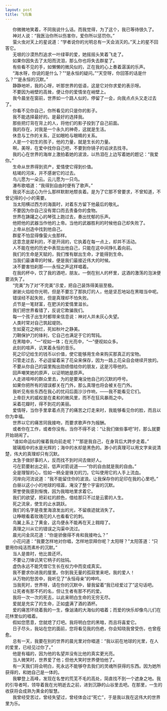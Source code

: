 ```yaml
---
layout: post
title: 飞鸟集  
---
```

&nbsp;&nbsp;&nbsp;&nbsp;&nbsp;&nbsp;你微微地笑着，不同我说什么话。而我觉得，为了这个，我已等待很久了。<!-- more -->                
&nbsp;&nbsp;&nbsp;&nbsp;&nbsp;&nbsp;神对人说：“我医治你所以伤害你，爱你所以惩罚你。”            
&nbsp;&nbsp;&nbsp;&nbsp;&nbsp;&nbsp;萤火虫对天上的星说道：“学者说你的光明总有一天会消灭的。”天上的星不回答它。                  
&nbsp;&nbsp;&nbsp;&nbsp;&nbsp;&nbsp;无垠的沙漠热烈追求一叶绿草的爱，她摇摇头笑着飞走了。               
&nbsp;&nbsp;&nbsp;&nbsp;&nbsp;&nbsp;如果你因失去了太阳而流泪，那么你也将失去群星了。               
&nbsp;&nbsp;&nbsp;&nbsp;&nbsp;&nbsp;有些看不见的手，如懒懒的微风似的，正在我的心上奏着潺溪的乐声。               
&nbsp;&nbsp;&nbsp;&nbsp;&nbsp;&nbsp;“海水呀，你说的是什么？”“是永恒的疑问。”“天空呀，你回答的话是什么？”“是永恒的沉默。”               
&nbsp;&nbsp;&nbsp;&nbsp;&nbsp;&nbsp;静静地听，我的心呀，听那世界的低语，这是它对你求爱的表示呀。               
&nbsp;&nbsp;&nbsp;&nbsp;&nbsp;&nbsp;不要因为峭壁的高耸，便让你的爱情坐在峭壁上。               
&nbsp;&nbsp;&nbsp;&nbsp;&nbsp;&nbsp;我今晨坐在窗前，世界如一个路人似的，停留了一会，向我点点头又走过去了。               
&nbsp;&nbsp;&nbsp;&nbsp;&nbsp;&nbsp;你看不见你自己，你所看见的只是你的影子。               
&nbsp;&nbsp;&nbsp;&nbsp;&nbsp;&nbsp;我不能选择最好的。是最好的选择我。               
&nbsp;&nbsp;&nbsp;&nbsp;&nbsp;&nbsp;那些把灯背在背上的人，将他们的影子投到了自己前面。               
&nbsp;&nbsp;&nbsp;&nbsp;&nbsp;&nbsp;我的存在，对我是一个永久的神奇，这就是生活。               
&nbsp;&nbsp;&nbsp;&nbsp;&nbsp;&nbsp;休息与工作的关系，正如眼睑与眼睛的关系。               
&nbsp;&nbsp;&nbsp;&nbsp;&nbsp;&nbsp;人是一个初生的孩子，他的力量，就是生长的力量。               
&nbsp;&nbsp;&nbsp;&nbsp;&nbsp;&nbsp;啊，美呀，在爱中找你自己吧，不要到你镜子的谄谀去找寻。               
&nbsp;&nbsp;&nbsp;&nbsp;&nbsp;&nbsp;我的心在世界的海岸上激拍着她的波浪，以热泪在上边写着她的题记：“我爱你。”               
&nbsp;&nbsp;&nbsp;&nbsp;&nbsp;&nbsp;生命从世界得到资产，爱情使它得到价值。               
&nbsp;&nbsp;&nbsp;&nbsp;&nbsp;&nbsp;枯竭的河床，并不感谢它的过去。               
&nbsp;&nbsp;&nbsp;&nbsp;&nbsp;&nbsp;鸟儿愿为一朵云。云儿愿为一只鸟。               
&nbsp;&nbsp;&nbsp;&nbsp;&nbsp;&nbsp;瀑布歌唱道：“我得到自由时便有了歌声。”               
&nbsp;&nbsp;&nbsp;&nbsp;&nbsp;&nbsp;我说不出这心为什么那样默默地颓丧着。是为了它那不曾要求，不曾知道，不曾记得的小小的需要。               
&nbsp;&nbsp;&nbsp;&nbsp;&nbsp;&nbsp;当太阳横过西方的海面时，对着东方留下他最后的敬礼。               
&nbsp;&nbsp;&nbsp;&nbsp;&nbsp;&nbsp;不要因为你自己没有胃口而去责备你的食物。               
&nbsp;&nbsp;&nbsp;&nbsp;&nbsp;&nbsp;世界在踌躇之心的琴弦上跑过去，奏出忧郁的乐声。               
&nbsp;&nbsp;&nbsp;&nbsp;&nbsp;&nbsp;他把他的武器当作他的上帝。当他的武器胜利的时候他自己却失败了。               
&nbsp;&nbsp;&nbsp;&nbsp;&nbsp;&nbsp;上帝从创造中找到他自己。               
&nbsp;&nbsp;&nbsp;&nbsp;&nbsp;&nbsp;群星不怕显得像萤火虫那样。               
&nbsp;&nbsp;&nbsp;&nbsp;&nbsp;&nbsp;这意念是犀利的，不是开阔的，它执着在每一点上，却并不活动。               
&nbsp;&nbsp;&nbsp;&nbsp;&nbsp;&nbsp;人不能在他的历史中表现出他自己，只能在这中间挣扎着向前。               
&nbsp;&nbsp;&nbsp;&nbsp;&nbsp;&nbsp;我们的生命是天赋的，我们惟有献出生命，才能得到生命。               
&nbsp;&nbsp;&nbsp;&nbsp;&nbsp;&nbsp;当我们最谦卑的时候，便是我们最接近伟大的时候。               
&nbsp;&nbsp;&nbsp;&nbsp;&nbsp;&nbsp;决不要害怕刹那——永恒之声这样唱着。               
&nbsp;&nbsp;&nbsp;&nbsp;&nbsp;&nbsp;在我的杯中，饮了我的酒吧，朋友。一倒在别人的杯里，这酒的激荡的泡沫便要消失了。               
&nbsp;&nbsp;&nbsp;&nbsp;&nbsp;&nbsp;“完美”为了对“不完美”示爱，把自己装饰得美丽至极。               
&nbsp;&nbsp;&nbsp;&nbsp;&nbsp;&nbsp;谢谢火焰给你光明，但是不要忘了那执灯的人，他是坚忍地站在黑暗当中呢。               
&nbsp;&nbsp;&nbsp;&nbsp;&nbsp;&nbsp;错误经不起失败，但是真理却不怕失败。               
&nbsp;&nbsp;&nbsp;&nbsp;&nbsp;&nbsp;贞节是一笔财富，在肥沃的爱情里滋长。               
&nbsp;&nbsp;&nbsp;&nbsp;&nbsp;&nbsp;我们把世界看错了，反说它欺骗我们。               
&nbsp;&nbsp;&nbsp;&nbsp;&nbsp;&nbsp;每一个孩子出生时都带来信息说：神对人并未灰心失望。               
&nbsp;&nbsp;&nbsp;&nbsp;&nbsp;&nbsp;人类时常对自己筑起堤防。               
&nbsp;&nbsp;&nbsp;&nbsp;&nbsp;&nbsp;生如夏花之绚烂，死如秋叶之静美。               
&nbsp;&nbsp;&nbsp;&nbsp;&nbsp;&nbsp;刀鞘保护刀的锋利，它自己也满足于它的驽钝。               
&nbsp;&nbsp;&nbsp;&nbsp;&nbsp;&nbsp;在黑暗中，“一”视如一体；在光亮中，“一”便视如众多。               
&nbsp;&nbsp;&nbsp;&nbsp;&nbsp;&nbsp;此刻的喧声，讥笑着永恒的音乐。               
&nbsp;&nbsp;&nbsp;&nbsp;&nbsp;&nbsp;死之印记给生的钱币以价值，使它能够用生命来购买那真正的宝物。               
&nbsp;&nbsp;&nbsp;&nbsp;&nbsp;&nbsp;只管走过去，不必逗留着采了花朵来保存，因为一路上花朵自会继续开放的。               
&nbsp;&nbsp;&nbsp;&nbsp;&nbsp;&nbsp;不要从你自己的袋里掏出勋绩借给你的朋友，这是污辱他的。               
&nbsp;&nbsp;&nbsp;&nbsp;&nbsp;&nbsp;回声嘲笑她的原声，以证明她是原声。               
&nbsp;&nbsp;&nbsp;&nbsp;&nbsp;&nbsp;人走进喧哗的群众里去，为的是要淹没他自己的沉默的呼号。               
&nbsp;&nbsp;&nbsp;&nbsp;&nbsp;&nbsp;如果你把所有的错误都关在门外，那么真理也将会被关在门外。               
&nbsp;&nbsp;&nbsp;&nbsp;&nbsp;&nbsp;我听见有些东西在我心的忧闷后面沙沙作响，——我不能看见它们。               
&nbsp;&nbsp;&nbsp;&nbsp;&nbsp;&nbsp;上帝巨大的威权是在柔和的微风里，而不在狂风暴雨之中。               
&nbsp;&nbsp;&nbsp;&nbsp;&nbsp;&nbsp;采着花瓣时，得不到花的美丽。               
&nbsp;&nbsp;&nbsp;&nbsp;&nbsp;&nbsp;爱情呀，当你手里拿着点亮了的痛苦之灯走来时，我能够看见你的脸，而且以你为幸福。               
&nbsp;&nbsp;&nbsp;&nbsp;&nbsp;&nbsp;世界以它的痛苦同我接吻，而要求歌声作为报酬。               
&nbsp;&nbsp;&nbsp;&nbsp;&nbsp;&nbsp;或者你在工作，或者你没有。当你不得不说：“让我们做些事吧”时，那么就要开始胡闹了。               
&nbsp;&nbsp;&nbsp;&nbsp;&nbsp;&nbsp;“谁如命运似的催着我向前走呢？”“那是我自己，在身背后大跨步走着。”               
&nbsp;&nbsp;&nbsp;&nbsp;&nbsp;&nbsp;玻璃瓶中的水是光辉的；海中的水却是黑色的。渺小的真理可以用文字来说清楚，伟大的真理却只有沉默。               
&nbsp;&nbsp;&nbsp;&nbsp;&nbsp;&nbsp;太急于做好事的人，反而找不到时间去做好人。               
&nbsp;&nbsp;&nbsp;&nbsp;&nbsp;&nbsp;弓在箭要射出之前，低声对箭说道——“你的自由就是我的自由。”               
&nbsp;&nbsp;&nbsp;&nbsp;&nbsp;&nbsp;全是理智的心，恰如一柄全是锋刃的刀。它叫使用它的人手上流血。               
&nbsp;&nbsp;&nbsp;&nbsp;&nbsp;&nbsp;河岸向河流说道：“我不能留住你的波浪。让我保存你的足印在我的心里吧。”               
&nbsp;&nbsp;&nbsp;&nbsp;&nbsp;&nbsp;白昼以这小小的地球的喧嚣，淹没了整个宇宙的沉默。               
&nbsp;&nbsp;&nbsp;&nbsp;&nbsp;&nbsp;荣誉使我感到惭愧，因为我暗地里求着它。               
&nbsp;&nbsp;&nbsp;&nbsp;&nbsp;&nbsp;我们的欲望，把彩虹的颜色，借给那只不过是云雾的人生。               
&nbsp;&nbsp;&nbsp;&nbsp;&nbsp;&nbsp;死之流泉，使生的止水跳跃。               
&nbsp;&nbsp;&nbsp;&nbsp;&nbsp;&nbsp;我们的名字是夜里海浪发出的光，不留痕迹就消失了。               
&nbsp;&nbsp;&nbsp;&nbsp;&nbsp;&nbsp;让睁眼看着玫瑰花的人也看看它的刺。               
&nbsp;&nbsp;&nbsp;&nbsp;&nbsp;&nbsp;鸟翼上系上了黄金，这鸟便永不能再在天上翱翔了。               
&nbsp;&nbsp;&nbsp;&nbsp;&nbsp;&nbsp;真理之川从它的错误之沟渠中流过。               
&nbsp;&nbsp;&nbsp;&nbsp;&nbsp;&nbsp;晨光问金凤花道：“你是骄傲得不肯和我接吻么？”               
&nbsp;&nbsp;&nbsp;&nbsp;&nbsp;&nbsp;小花问道：“我要怎样地对你唱，怎样地崇拜你呢？太阳呀？”太阳答道：“只要用你纯洁而素朴的沉默。”               
&nbsp;&nbsp;&nbsp;&nbsp;&nbsp;&nbsp;当人是兽时，他比兽还坏。               
&nbsp;&nbsp;&nbsp;&nbsp;&nbsp;&nbsp;不要让刀锋讥笑它柄子的拙钝。               
&nbsp;&nbsp;&nbsp;&nbsp;&nbsp;&nbsp;虚伪永远不能凭借它生长在权力中而变成真实。               
&nbsp;&nbsp;&nbsp;&nbsp;&nbsp;&nbsp;我不要求你进我的屋里。你到我无量的孤寂里来吧，我的爱人！               
&nbsp;&nbsp;&nbsp;&nbsp;&nbsp;&nbsp;从万物的愁苦中，我听见了“永恒母亲”的呻吟。               
&nbsp;&nbsp;&nbsp;&nbsp;&nbsp;&nbsp;当我死时，世界呀，请在你的沉默中，替我留着“我已经爱过了”这句话吧。               
&nbsp;&nbsp;&nbsp;&nbsp;&nbsp;&nbsp;让死者有那不朽的名，但让生者有那不朽的爱。                             
&nbsp;&nbsp;&nbsp;&nbsp;&nbsp;&nbsp;我将一次一次的死去，以此来明白生命的无穷无尽。               
&nbsp;&nbsp;&nbsp;&nbsp;&nbsp;&nbsp;爱就是充实了的生命，正如盛满了酒的酒杯。               
&nbsp;&nbsp;&nbsp;&nbsp;&nbsp;&nbsp;爱的痛苦环绕着我的一生，像汹涌的大海似的唱着；而爱的快乐却像鸟儿们在花林里似的唱着。               
&nbsp;&nbsp;&nbsp;&nbsp;&nbsp;&nbsp;假如您愿意，您就熄了灯吧。我将明白您的黑暗，而且将喜爱它。               
&nbsp;&nbsp;&nbsp;&nbsp;&nbsp;&nbsp;日子尽头，我站在您的面前，您将看见我的伤疤，你会知晓我曾受伤，也曾痊愈。               
&nbsp;&nbsp;&nbsp;&nbsp;&nbsp;&nbsp;总有一天，我要在别的世界的晨光里对你唱道：“我以前在地球的光里，在人的爱里，已经见过你了。”               
&nbsp;&nbsp;&nbsp;&nbsp;&nbsp;&nbsp;他是有福的，因为他的名望并没有比他的真实更光亮。               
&nbsp;&nbsp;&nbsp;&nbsp;&nbsp;&nbsp;当人微笑时，世界爱了他；但他大笑时世界便怕他了。               
&nbsp;&nbsp;&nbsp;&nbsp;&nbsp;&nbsp;有一天我们将会明白，死永远不能够夺去我们的灵魂所获得的东西。因为她所获得的，和她自己是一体的。               
&nbsp;&nbsp;&nbsp;&nbsp;&nbsp;&nbsp;我攀登上高峰，发现在名誉的荒芜不毛的高处，简直找不到一个遮身之地。我的引导者呵，领导着我在光明逝去之前，进到沉静的山谷里去吧。在那里，一生的收获将会成熟为黄金的智慧。               
&nbsp;&nbsp;&nbsp;&nbsp;&nbsp;&nbsp;我曾经受苦过，曾经失望过，曾经体会过“死亡”，于是我以我在这伟大的世界里为乐。               